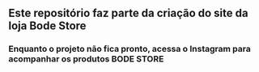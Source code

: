 <h2>Este repositório faz parte da criação do site da loja Bode Store</h2>
<h3>Enquanto o projeto não fica pronto, acessa o Instagram para acompanhar os produtos <a href="https:instagram.com/store.bode"></a>BODE STORE</h3>

